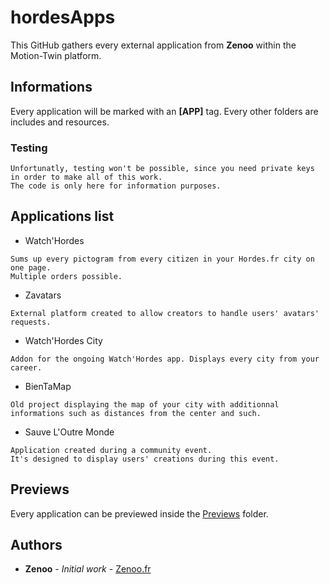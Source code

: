 # hordesApps

This GitHub gathers every external application from **Zenoo** within the Motion-Twin platform.

## Informations

Every application will be marked with an **[APP]** tag. Every other folders are includes and resources.

### Testing

```
Unfortunatly, testing won't be possible, since you need private keys in order to make all of this work.
The code is only here for information purposes.
```

## Applications list

* Watch'Hordes
 ```
Sums up every pictogram from every citizen in your Hordes.fr city on one page.
Multiple orders possible.
```
* Zavatars
```
External platform created to allow creators to handle users' avatars' requests.
```
* Watch'Hordes City
```
Addon for the ongoing Watch'Hordes app. Displays every city from your career.
```
* BienTaMap
```
Old project displaying the map of your city with additionnal informations such as distances from the center and such.
```
* Sauve L'Outre Monde
```
Application created during a community event.
It's designed to display users' creations during this event.
```

## Previews

Every application can be previewed inside the [Previews](Previews) folder.

## Authors

* **Zenoo** - *Initial work* - [Zenoo.fr](http://zenoo.fr)
